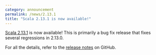 ```yaml
---
category: announcement
permalink: /news/2.13.1
title: "Scala 2.13.1 is now available!"
---
```

[Scala 2.13.1](https://github.com/scala/scala/releases/tag/v2.13.1) is now available! This is primarily a bug fix release that fixes several regressions in 2.13.0.

For all the details, refer to the [release notes](https://github.com/scala/scala/releases/tag/v2.13.1) on GitHub.
